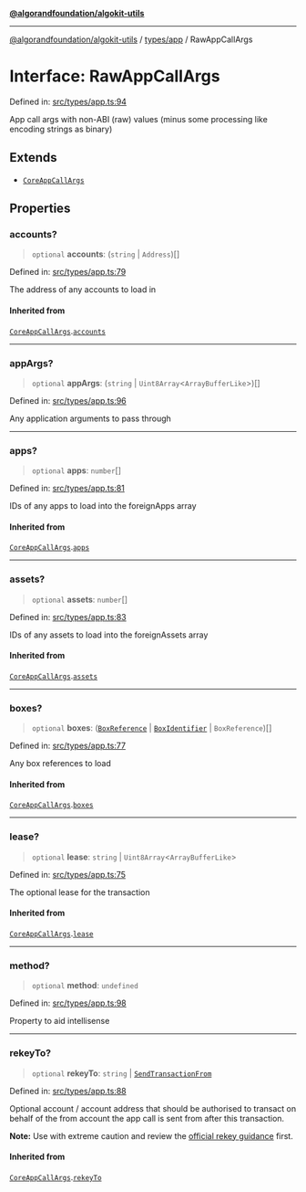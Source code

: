 [**@algorandfoundation/algokit-utils**](../../../README.md)

***

[@algorandfoundation/algokit-utils](../../../README.md) / [types/app](../README.md) / RawAppCallArgs

# Interface: RawAppCallArgs

Defined in: [src/types/app.ts:94](https://github.com/algorandfoundation/algokit-utils-ts/blob/main/src/types/app.ts#L94)

App call args with non-ABI (raw) values (minus some processing like encoding strings as binary)

## Extends

- [`CoreAppCallArgs`](CoreAppCallArgs.md)

## Properties

### accounts?

> `optional` **accounts**: (`string` \| `Address`)[]

Defined in: [src/types/app.ts:79](https://github.com/algorandfoundation/algokit-utils-ts/blob/main/src/types/app.ts#L79)

The address of any accounts to load in

#### Inherited from

[`CoreAppCallArgs`](CoreAppCallArgs.md).[`accounts`](CoreAppCallArgs.md#accounts)

***

### appArgs?

> `optional` **appArgs**: (`string` \| `Uint8Array`\<`ArrayBufferLike`\>)[]

Defined in: [src/types/app.ts:96](https://github.com/algorandfoundation/algokit-utils-ts/blob/main/src/types/app.ts#L96)

Any application arguments to pass through

***

### apps?

> `optional` **apps**: `number`[]

Defined in: [src/types/app.ts:81](https://github.com/algorandfoundation/algokit-utils-ts/blob/main/src/types/app.ts#L81)

IDs of any apps to load into the foreignApps array

#### Inherited from

[`CoreAppCallArgs`](CoreAppCallArgs.md).[`apps`](CoreAppCallArgs.md#apps)

***

### assets?

> `optional` **assets**: `number`[]

Defined in: [src/types/app.ts:83](https://github.com/algorandfoundation/algokit-utils-ts/blob/main/src/types/app.ts#L83)

IDs of any assets to load into the foreignAssets array

#### Inherited from

[`CoreAppCallArgs`](CoreAppCallArgs.md).[`assets`](CoreAppCallArgs.md#assets)

***

### boxes?

> `optional` **boxes**: ([`BoxReference`](BoxReference.md) \| [`BoxIdentifier`](../type-aliases/BoxIdentifier.md) \| `BoxReference`)[]

Defined in: [src/types/app.ts:77](https://github.com/algorandfoundation/algokit-utils-ts/blob/main/src/types/app.ts#L77)

Any box references to load

#### Inherited from

[`CoreAppCallArgs`](CoreAppCallArgs.md).[`boxes`](CoreAppCallArgs.md#boxes)

***

### lease?

> `optional` **lease**: `string` \| `Uint8Array`\<`ArrayBufferLike`\>

Defined in: [src/types/app.ts:75](https://github.com/algorandfoundation/algokit-utils-ts/blob/main/src/types/app.ts#L75)

The optional lease for the transaction

#### Inherited from

[`CoreAppCallArgs`](CoreAppCallArgs.md).[`lease`](CoreAppCallArgs.md#lease)

***

### method?

> `optional` **method**: `undefined`

Defined in: [src/types/app.ts:98](https://github.com/algorandfoundation/algokit-utils-ts/blob/main/src/types/app.ts#L98)

Property to aid intellisense

***

### rekeyTo?

> `optional` **rekeyTo**: `string` \| [`SendTransactionFrom`](../../transaction/type-aliases/SendTransactionFrom.md)

Defined in: [src/types/app.ts:88](https://github.com/algorandfoundation/algokit-utils-ts/blob/main/src/types/app.ts#L88)

Optional account / account address that should be authorised to transact on behalf of the from account the app call is sent from after this transaction.

**Note:** Use with extreme caution and review the [official rekey guidance](https://dev.algorand.co/concepts/accounts/rekeying) first.

#### Inherited from

[`CoreAppCallArgs`](CoreAppCallArgs.md).[`rekeyTo`](CoreAppCallArgs.md#rekeyto)
